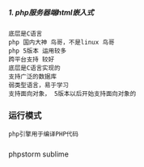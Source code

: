 ##### 1. php服务器端html嵌入式

```
底层是C语言
php 国内大神 鸟哥，不是linux 鸟哥
php 5版本 运用较多
跨平台支持 较好
底层是C语言实现的
支持广泛的数据库
弱类型语言，易于学习
支持面向对象， 5版本以后开始支持面向对象的
```


### 运行模式
```
php引擎用于编译PHP代码
```

##### 
phpstorm
sublime